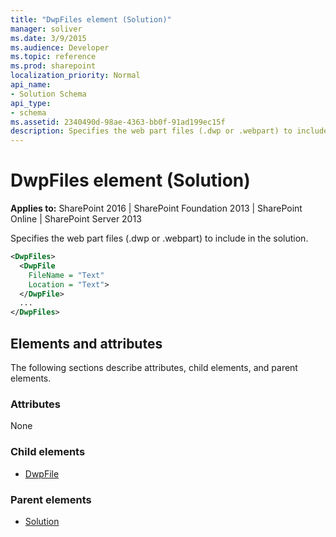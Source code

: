 ```yaml
---
title: "DwpFiles element (Solution)"
manager: soliver
ms.date: 3/9/2015
ms.audience: Developer
ms.topic: reference
ms.prod: sharepoint
localization_priority: Normal
api_name:
- Solution Schema
api_type:
- schema
ms.assetid: 2340490d-98ae-4363-bb0f-91ad199ec15f
description: Specifies the web part files (.dwp or .webpart) to include in the solution.
---
```


# DwpFiles element (Solution)

**Applies to:** SharePoint 2016 | SharePoint Foundation 2013 | SharePoint Online | SharePoint Server 2013
  
Specifies the web part files (.dwp or .webpart) to include in the solution.
  
```XML
<DwpFiles>
  <DwpFile
    FileName = "Text" 
    Location = "Text">
  </DwpFile>
  ...
</DwpFiles>
```

## Elements and attributes

The following sections describe attributes, child elements, and parent elements.

### Attributes

None
   
### Child elements

- [DwpFile](dwpfile-element-solution.md)
   
### Parent elements

- [Solution](solution-element-solution.md)
   

